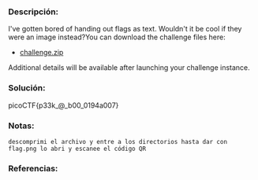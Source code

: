 ### Descripción: 
I've gotten bored of handing out flags as text. Wouldn't it be cool if they were an image instead?You can download the challenge files here:

- [challenge.zip](https://artifacts.picoctf.net/c_atlas/14/challenge.zip)

Additional details will be available after launching your challenge instance.
### Solución:

picoCTF{p33k_@_b00_0194a007}
### Notas:
```shell
descomprimi el archivo y entre a los directorios hasta dar con flag.png lo abri y escanee el código QR
```
### Referencias: